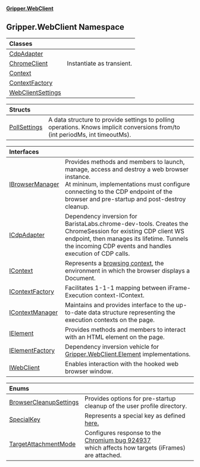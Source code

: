 #### [Gripper.WebClient](index 'index')
## Gripper.WebClient Namespace

| Classes | |
| :--- | :--- |
| [CdpAdapter](Gripper_WebClient_CdpAdapter 'Gripper.WebClient.CdpAdapter') |  |
| [ChromeClient](Gripper_WebClient_ChromeClient 'Gripper.WebClient.ChromeClient') | Instantiate as transient.<br/> |
| [Context](Gripper_WebClient_Context 'Gripper.WebClient.Context') |  |
| [ContextFactory](Gripper_WebClient_ContextFactory 'Gripper.WebClient.ContextFactory') |  |
| [WebClientSettings](Gripper_WebClient_WebClientSettings 'Gripper.WebClient.WebClientSettings') |  |

| Structs | |
| :--- | :--- |
| [PollSettings](Gripper_WebClient_PollSettings 'Gripper.WebClient.PollSettings') | A data structure to provide settings to polling operations. Knows implicit conversions from/to (int periodMs, int timeoutMs).<br/> |

| Interfaces | |
| :--- | :--- |
| [IBrowserManager](Gripper_WebClient_IBrowserManager 'Gripper.WebClient.IBrowserManager') | Provides methods and members to launch, manage, access and destroy a web browser instance.<br/>At mininum, implementations must configure connecting to the CDP endpoint of the browser and pre-startup and post-destroy cleanup.<br/> |
| [ICdpAdapter](Gripper_WebClient_ICdpAdapter 'Gripper.WebClient.ICdpAdapter') | Dependency inversion for BaristaLabs.chrome-dev-tools. Creates the ChromeSession for existing CDP client WS endpoint, then manages its lifetime. Tunnels the incoming CDP events and handles execution of CDP calls. <br/> |
| [IContext](Gripper_WebClient_IContext 'Gripper.WebClient.IContext') | Represents a [browsing context](https://developer.mozilla.org/en-US/docs/Glossary/Browsing_context 'https://developer.mozilla.org/en-US/docs/Glossary/Browsing_context'), the environment in which the browser displays a Document.<br/> |
| [IContextFactory](Gripper_WebClient_IContextFactory 'Gripper.WebClient.IContextFactory') | Facilitates 1-1-1 mapping between iFrame-Execution context-IContext.<br/> |
| [IContextManager](Gripper_WebClient_IContextManager 'Gripper.WebClient.IContextManager') | Maintains and provides interface to the up-to-date data structure representing the execution contexts on the page.<br/> |
| [IElement](Gripper_WebClient_IElement 'Gripper.WebClient.IElement') | Provides methods and members to interact with an HTML element on the page.<br/> |
| [IElementFactory](Gripper_WebClient_IElementFactory 'Gripper.WebClient.IElementFactory') | Dependency inversion vehicle for [Gripper.WebClient.Element](https://docs.microsoft.com/en-us/dotnet/api/Gripper.WebClient.Element 'Gripper.WebClient.Element') implementations.<br/> |
| [IWebClient](Gripper_WebClient_IWebClient 'Gripper.WebClient.IWebClient') | Enables interaction with the hooked web browser window.<br/> |

| Enums | |
| :--- | :--- |
| [BrowserCleanupSettings](Gripper_WebClient_BrowserCleanupSettings 'Gripper.WebClient.BrowserCleanupSettings') | Provides options for pre-startup cleanup of the user profile directory.<br/> |
| [SpecialKey](Gripper_WebClient_SpecialKey 'Gripper.WebClient.SpecialKey') | Represents a special key as defined [here.](https://github.com/chromedp/chromedp/blob/fd310a9b849a/kb/keys.go 'https://github.com/chromedp/chromedp/blob/fd310a9b849a/kb/keys.go') |
| [TargetAttachmentMode](Gripper_WebClient_TargetAttachmentMode 'Gripper.WebClient.TargetAttachmentMode') | Configures response to the [ Chromium bug 924937 ](https://bugs.chromium.org/p/chromium/issues/detail?id=924937#c13 'https://bugs.chromium.org/p/chromium/issues/detail?id=924937#c13') <br/>which affects how targets (iFrames) are attached.<br/> |
